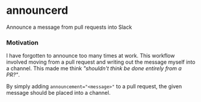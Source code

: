 # announcerd

Announce a message from pull requests into Slack

### Motivation

I have forgotten to announce too many times at work. This workflow involved moving from a pull
request and writing out the message myself into a channel. This made me think *"shouldn't think be done entirely from a PR?"*.

By simply adding `announcement="<message>"` to a pull request, the given message should be placed into a channel.

